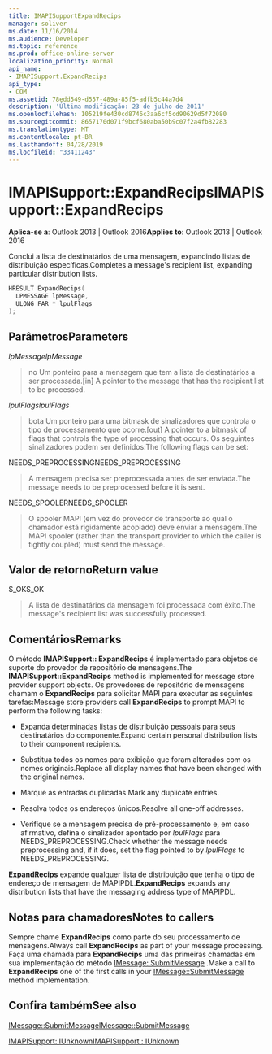```yaml
---
title: IMAPISupportExpandRecips
manager: soliver
ms.date: 11/16/2014
ms.audience: Developer
ms.topic: reference
ms.prod: office-online-server
localization_priority: Normal
api_name:
- IMAPISupport.ExpandRecips
api_type:
- COM
ms.assetid: 78edd549-d557-489a-85f5-adfb5c44a7d4
description: 'Última modificação: 23 de julho de 2011'
ms.openlocfilehash: 105219fe430cd8746c3aa6cf5cd90629d5f72080
ms.sourcegitcommit: 8657170d071f9bcf680aba50b9c07f2a4fb82283
ms.translationtype: MT
ms.contentlocale: pt-BR
ms.lasthandoff: 04/28/2019
ms.locfileid: "33411243"
---
```

# <a name="imapisupportexpandrecips"></a><span data-ttu-id="2d3c2-103">IMAPISupport::ExpandRecips</span><span class="sxs-lookup"><span data-stu-id="2d3c2-103">IMAPISupport::ExpandRecips</span></span>

  
  
<span data-ttu-id="2d3c2-104">**Aplica-se a**: Outlook 2013 | Outlook 2016</span><span class="sxs-lookup"><span data-stu-id="2d3c2-104">**Applies to**: Outlook 2013 | Outlook 2016</span></span> 
  
<span data-ttu-id="2d3c2-105">Conclui a lista de destinatários de uma mensagem, expandindo listas de distribuição específicas.</span><span class="sxs-lookup"><span data-stu-id="2d3c2-105">Completes a message's recipient list, expanding particular distribution lists.</span></span>
  
```cpp
HRESULT ExpandRecips(
  LPMESSAGE lpMessage,
  ULONG FAR * lpulFlags
);
```

## <a name="parameters"></a><span data-ttu-id="2d3c2-106">Parâmetros</span><span class="sxs-lookup"><span data-stu-id="2d3c2-106">Parameters</span></span>

 <span data-ttu-id="2d3c2-107">_lpMessage_</span><span class="sxs-lookup"><span data-stu-id="2d3c2-107">_lpMessage_</span></span>
  
> <span data-ttu-id="2d3c2-108">no Um ponteiro para a mensagem que tem a lista de destinatários a ser processada.</span><span class="sxs-lookup"><span data-stu-id="2d3c2-108">[in] A pointer to the message that has the recipient list to be processed.</span></span>
    
 <span data-ttu-id="2d3c2-109">_lpulFlags_</span><span class="sxs-lookup"><span data-stu-id="2d3c2-109">_lpulFlags_</span></span>
  
> <span data-ttu-id="2d3c2-110">bota Um ponteiro para uma bitmask de sinalizadores que controla o tipo de processamento que ocorre.</span><span class="sxs-lookup"><span data-stu-id="2d3c2-110">[out] A pointer to a bitmask of flags that controls the type of processing that occurs.</span></span> <span data-ttu-id="2d3c2-111">Os seguintes sinalizadores podem ser definidos:</span><span class="sxs-lookup"><span data-stu-id="2d3c2-111">The following flags can be set:</span></span>
    
<span data-ttu-id="2d3c2-112">NEEDS_PREPROCESSING</span><span class="sxs-lookup"><span data-stu-id="2d3c2-112">NEEDS_PREPROCESSING</span></span> 
  
> <span data-ttu-id="2d3c2-113">A mensagem precisa ser preprocessada antes de ser enviada.</span><span class="sxs-lookup"><span data-stu-id="2d3c2-113">The message needs to be preprocessed before it is sent.</span></span>
    
<span data-ttu-id="2d3c2-114">NEEDS_SPOOLER</span><span class="sxs-lookup"><span data-stu-id="2d3c2-114">NEEDS_SPOOLER</span></span> 
  
> <span data-ttu-id="2d3c2-115">O spooler MAPI (em vez do provedor de transporte ao qual o chamador está rigidamente acoplado) deve enviar a mensagem.</span><span class="sxs-lookup"><span data-stu-id="2d3c2-115">The MAPI spooler (rather than the transport provider to which the caller is tightly coupled) must send the message.</span></span>
    
## <a name="return-value"></a><span data-ttu-id="2d3c2-116">Valor de retorno</span><span class="sxs-lookup"><span data-stu-id="2d3c2-116">Return value</span></span>

<span data-ttu-id="2d3c2-117">S_OK</span><span class="sxs-lookup"><span data-stu-id="2d3c2-117">S_OK</span></span> 
  
> <span data-ttu-id="2d3c2-118">A lista de destinatários da mensagem foi processada com êxito.</span><span class="sxs-lookup"><span data-stu-id="2d3c2-118">The message's recipient list was successfully processed.</span></span>
    
## <a name="remarks"></a><span data-ttu-id="2d3c2-119">Comentários</span><span class="sxs-lookup"><span data-stu-id="2d3c2-119">Remarks</span></span>

<span data-ttu-id="2d3c2-120">O método **IMAPISupport:: ExpandRecips** é implementado para objetos de suporte do provedor de repositório de mensagens.</span><span class="sxs-lookup"><span data-stu-id="2d3c2-120">The **IMAPISupport::ExpandRecips** method is implemented for message store provider support objects.</span></span> <span data-ttu-id="2d3c2-121">Os provedores de repositório de mensagens chamam o **ExpandRecips** para solicitar MAPI para executar as seguintes tarefas:</span><span class="sxs-lookup"><span data-stu-id="2d3c2-121">Message store providers call **ExpandRecips** to prompt MAPI to perform the following tasks:</span></span> 
  
- <span data-ttu-id="2d3c2-122">Expanda determinadas listas de distribuição pessoais para seus destinatários do componente.</span><span class="sxs-lookup"><span data-stu-id="2d3c2-122">Expand certain personal distribution lists to their component recipients.</span></span>
    
- <span data-ttu-id="2d3c2-123">Substitua todos os nomes para exibição que foram alterados com os nomes originais.</span><span class="sxs-lookup"><span data-stu-id="2d3c2-123">Replace all display names that have been changed with the original names.</span></span>
    
- <span data-ttu-id="2d3c2-124">Marque as entradas duplicadas.</span><span class="sxs-lookup"><span data-stu-id="2d3c2-124">Mark any duplicate entries.</span></span>
    
- <span data-ttu-id="2d3c2-125">Resolva todos os endereços únicos.</span><span class="sxs-lookup"><span data-stu-id="2d3c2-125">Resolve all one-off addresses.</span></span> 
    
- <span data-ttu-id="2d3c2-126">Verifique se a mensagem precisa de pré-processamento e, em caso afirmativo, defina o sinalizador apontado por _lpulFlags_ para NEEDS_PREPROCESSING.</span><span class="sxs-lookup"><span data-stu-id="2d3c2-126">Check whether the message needs preprocessing and, if it does, set the flag pointed to by  _lpulFlags_ to NEEDS_PREPROCESSING.</span></span> 
    
 <span data-ttu-id="2d3c2-127">**ExpandRecips** expande qualquer lista de distribuição que tenha o tipo de endereço de mensagem de MAPIPDL.</span><span class="sxs-lookup"><span data-stu-id="2d3c2-127">**ExpandRecips** expands any distribution lists that have the messaging address type of MAPIPDL.</span></span> 
  
## <a name="notes-to-callers"></a><span data-ttu-id="2d3c2-128">Notas para chamadores</span><span class="sxs-lookup"><span data-stu-id="2d3c2-128">Notes to callers</span></span>

<span data-ttu-id="2d3c2-129">Sempre chame **ExpandRecips** como parte do seu processamento de mensagens.</span><span class="sxs-lookup"><span data-stu-id="2d3c2-129">Always call **ExpandRecips** as part of your message processing.</span></span> <span data-ttu-id="2d3c2-130">Faça uma chamada para **ExpandRecips** uma das primeiras chamadas em sua implementação do método [IMessage: SubmitMessage](imessage-submitmessage.md) .</span><span class="sxs-lookup"><span data-stu-id="2d3c2-130">Make a call to **ExpandRecips** one of the first calls in your [IMessage::SubmitMessage](imessage-submitmessage.md) method implementation.</span></span> 
  
## <a name="see-also"></a><span data-ttu-id="2d3c2-131">Confira também</span><span class="sxs-lookup"><span data-stu-id="2d3c2-131">See also</span></span>



[<span data-ttu-id="2d3c2-132">IMessage::SubmitMessage</span><span class="sxs-lookup"><span data-stu-id="2d3c2-132">IMessage::SubmitMessage</span></span>](imessage-submitmessage.md)
  
[<span data-ttu-id="2d3c2-133">IMAPISupport: IUnknown</span><span class="sxs-lookup"><span data-stu-id="2d3c2-133">IMAPISupport : IUnknown</span></span>](imapisupportiunknown.md)

